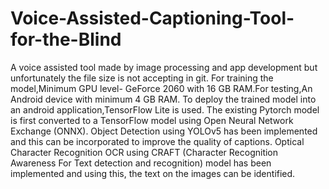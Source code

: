 # Voice-Assisted-Captioning-Tool-for-the-Blind
A voice assisted tool made by image processing and app development but unfortunately the file size is not accepting in git.
For training the model,Minimum GPU level- GeForce 2060 with 16 GB RAM.For testing,An Android device with minimum 4 GB RAM.
To deploy the trained model into an android application,TensorFlow Lite is used.
The existing Pytorch model is first converted to a TensorFlow model using Open Neural Network Exchange (ONNX).
Object Detection using YOLOv5 has been implemented and this can be incorporated to improve the quality of captions.
Optical Character Recognition
OCR using CRAFT (Character Recognition Awareness For Text detection and recognition) model has been implemented and using this, the text on the images can be identified.
